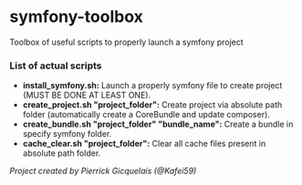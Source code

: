 # symfony-toolbox
Toolbox of useful scripts to properly launch a symfony project

<h3> List of actual scripts </h3>
<ul>
<li> <strong>install_symfony.sh:</strong> Launch a properly symfony file to create project (MUST BE DONE AT LEAST ONE).</li>
<li> <strong>create_project.sh "project_folder":</strong> Create project via absolute path folder (automatically create a CoreBundle and update composer).</li>
<li> <strong>create_bundle.sh "project_folder" "bundle_name":</strong> Create a bundle in specify symfony folder.</li>
<li> <strong>cache_clear.sh "project_folder":</strong> Clear all cache files present in absolute path folder.</li>
</ul>

<em>Project created by Pierrick Gicquelais (@Kafei59)</em>
